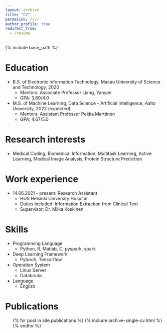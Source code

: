 ```yaml
---
layout: archive
title: "CV"
permalink: /cv/
author_profile: true
redirect_from:
  - /resume
---
```


{% include base_path %}

Education
======
* B.S. of Electronic Information Technology, Macau University of Science and Technology, 2020
  * Mentors: Associate Professor Liang, Yanyan
  * GPA: 3.60/4.0
* M.S. of Machine Learning, Data Science - Artificial Intelligence, Aalto University, 2022 (expected)
  * Mentors: Assistant Professor Pekka Marttinen
  * GPA: 4.67/5.0

Research interests
======
* Medical Coding, Biomedical Information, Multitask Learning, Active Learning, Medical Image Analysis, Protein Structure Prediction

Work experience
======
* 14.06.2021 - present: Research Assistant
  * HUS Helsinki University Hospital
  * Duties included: Information Extraction from Clinical Text
  * Supervisor: Dr. Miika Koskinen
  
Skills
======
* Programming Language
  * Python, R, Matlab, C, pyspark, spark
* Deep Learning Framework
  * Pytorch, Tensorflow
* Operation System
  * Linux Server
  * Databricks
* Language 
  * English

Publications
======
  <ul>{% for post in site.publications %}
    {% include archive-single-cv.html %}
  {% endfor %}</ul>
  